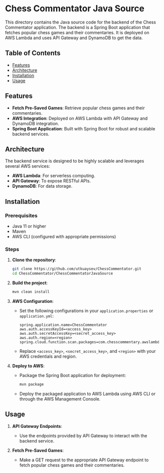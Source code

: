 # Chess Commentator Java Source

This directory contains the Java source code for the backend of the Chess Commentator application. The backend is a Spring Boot application that fetches popular chess games and their commentaries. It is deployed on AWS Lambda and uses API Gateway and DynamoDB to get the data.

## Table of Contents

- [Features](#features)
- [Architecture](#architecture)
- [Installation](#installation)
- [Usage](#usage)

## Features

- **Fetch Pre-Saved Games**: Retrieve popular chess games and their commentaries.
- **AWS Integration**: Deployed on AWS Lambda with API Gateway and DynamoDB integration.
- **Spring Boot Application**: Built with Spring Boot for robust and scalable backend services.

## Architecture

The backend service is designed to be highly scalable and leverages several AWS services:

- **AWS Lambda**: For serverless computing.
- **API Gateway**: To expose RESTful APIs.
- **DynamoDB**: For data storage.

## Installation

### Prerequisites

- Java 11 or higher
- Maven
- AWS CLI (configured with appropriate permissions)

### Steps

1. **Clone the repository**:
    ```bash
    git clone https://github.com/utkuaysev/ChessCommentator.git
    cd ChessCommentator/ChessCommentatorJavaSource
    ```

2. **Build the project**:
    ```bash
    mvn clean install
    ```

3. **AWS Configuration**:
    - Set the following configurations in your `application.properties` or `application.yml`:

      ```properties
      spring.application.name=ChessCommentator
      aws.auth.accessKeyId=<access_key>
      aws.auth.secretAccessKey=<secret_access_key>
      aws.auth.region=<region>
      spring.cloud.function.scan.packages=com.chesscommentary.awslambda
      ```

    - Replace `<access_key>`, `<secret_access_key>`, and `<region>` with your AWS credentials and region.

4. **Deploy to AWS**:
    - Package the Spring Boot application for deployment:
      ```bash
      mvn package
      ```
    - Deploy the packaged application to AWS Lambda using AWS CLI or through the AWS Management Console.

## Usage

1. **API Gateway Endpoints**:
    - Use the endpoints provided by API Gateway to interact with the backend service.

2. **Fetch Pre-Saved Games**:
    - Make a GET request to the appropriate API Gateway endpoint to fetch popular chess games and their commentaries.


